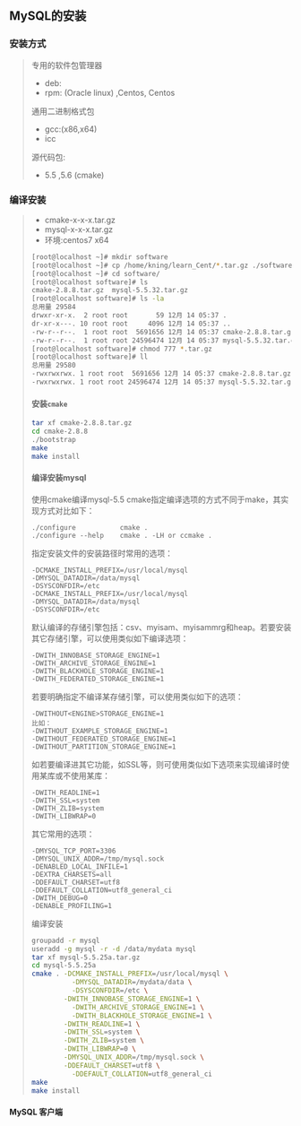 ## MySQL的安装

### 安装方式

>  专用的软件包管理器
>
>  * deb: 
>  * rpm: (Oracle linux) ,Centos, Centos
>
>  通用二进制格式包
>
>  * gcc:(x86,x64)
>  * icc
>
>  源代码包:
>
>  * 5.5 ,5.6 (cmake)

### 编译安装

> * cmake-x-x-x.tar.gz 
> * mysql-x-x-x.tar.gz
> * 环境:centos7 x64
>
> ```bash
> [root@localhost ~]# mkdir software
> [root@localhost ~]# cp /home/kning/learn_Cent/*.tar.gz ./software/
> [root@localhost ~]# cd software/
> [root@localhost software]# ls 
> cmake-2.8.8.tar.gz  mysql-5.5.32.tar.gz
> [root@localhost software]# ls -la 
> 总用量 29584
> drwxr-xr-x.  2 root root       59 12月 14 05:37 .
> dr-xr-x---. 10 root root     4096 12月 14 05:37 ..
> -rw-r--r--.  1 root root  5691656 12月 14 05:37 cmake-2.8.8.tar.gz
> -rw-r--r--.  1 root root 24596474 12月 14 05:37 mysql-5.5.32.tar.gz
> [root@localhost software]# chmod 777 *.tar.gz
> [root@localhost software]# ll 
> 总用量 29580
> -rwxrwxrwx. 1 root root  5691656 12月 14 05:37 cmake-2.8.8.tar.gz
> -rwxrwxrwx. 1 root root 24596474 12月 14 05:37 mysql-5.5.32.tar.gz
> ```
>
> #### 安装`cmake`
>
> ```bash
> tar xf cmake-2.8.8.tar.gz
> cd cmake-2.8.8
> ./bootstrap
> make 
> make install
> ```
>
> #### 编译安装mysql
>
> 使用cmake编译mysql-5.5
> cmake指定编译选项的方式不同于make，其实现方式对比如下：
>
> ```mysql
> ./configure           cmake .
> ./configure --help    cmake . -LH or ccmake .
> ```
>
> 指定安装文件的安装路径时常用的选项：
>
> ```mysql
> -DCMAKE_INSTALL_PREFIX=/usr/local/mysql
> -DMYSQL_DATADIR=/data/mysql
> -DSYSCONFDIR=/etc
> -DCMAKE_INSTALL_PREFIX=/usr/local/mysql
> -DMYSQL_DATADIR=/data/mysql
> -DSYSCONFDIR=/etc
> ```
>
> 默认编译的存储引擎包括：csv、myisam、myisammrg和heap。若要安装其它存储引擎，可以使用类似如下编译选项：
>
> ```mysql
> -DWITH_INNOBASE_STORAGE_ENGINE=1
> -DWITH_ARCHIVE_STORAGE_ENGINE=1
> -DWITH_BLACKHOLE_STORAGE_ENGINE=1
> -DWITH_FEDERATED_STORAGE_ENGINE=1
> ```
>
> 若要明确指定不编译某存储引擎，可以使用类似如下的选项：
>
> ```mysql
> -DWITHOUT<ENGINE>STORAGE_ENGINE=1
> 比如：
> -DWITHOUT_EXAMPLE_STORAGE_ENGINE=1
> -DWITHOUT_FEDERATED_STORAGE_ENGINE=1
> -DWITHOUT_PARTITION_STORAGE_ENGINE=1
> ```
>
> 如若要编译进其它功能，如SSL等，则可使用类似如下选项来实现编译时使用某库或不使用某库：
>
> ```mysql
> -DWITH_READLINE=1
> -DWITH_SSL=system
> -DWITH_ZLIB=system
> -DWITH_LIBWRAP=0
> ```
>
> 其它常用的选项：
>
> ```mysql
> -DMYSQL_TCP_PORT=3306
> -DMYSQL_UNIX_ADDR=/tmp/mysql.sock
> -DENABLED_LOCAL_INFILE=1
> -DEXTRA_CHARSETS=all
> -DDEFAULT_CHARSET=utf8
> -DDEFAULT_COLLATION=utf8_general_ci
> -DWITH_DEBUG=0
> -DENABLE_PROFILING=1
> ```
>
> 编译安装
>
> ```bash
> groupadd -r mysql
> useradd -g mysql -r -d /data/mydata mysql
> tar xf mysql-5.5.25a.tar.gz 
> cd mysql-5.5.25a
> cmake . -DCMAKE_INSTALL_PREFIX=/usr/local/mysql \
>           -DMYSQL_DATADIR=/mydata/data \
>           -DSYSCONFDIR=/etc \
> 		  -DWITH_INNOBASE_STORAGE_ENGINE=1 \
>           -DWITH_ARCHIVE_STORAGE_ENGINE=1 \
>           -DWITH_BLACKHOLE_STORAGE_ENGINE=1 \
> 		  -DWITH_READLINE=1 \
> 		  -DWITH_SSL=system \
> 		  -DWITH_ZLIB=system \
> 		  -DWITH_LIBWRAP=0 \
> 		  -DMYSQL_UNIX_ADDR=/tmp/mysql.sock \
> 		  -DDEFAULT_CHARSET=utf8 \
>           -DDEFAULT_COLLATION=utf8_general_ci
> make 
> make install
> ```

#### MySQL 客户端

> 